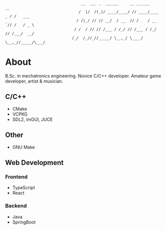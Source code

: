 ```
                                  __  ___ _  ______     __ ______        __       
                                 /  |/  /(_)/ ____/____/ // ____/____ _ / /   ___ 
                                / /|_/ // // __/  / __  // /    / __ `// /   / _ \
                               / /  / // // /___ / /_/ // /___ / /_/ // /___/  __/
                              /_/  /_//_//_____/ \__,_/ \____/ \__,_//_____/\___/
```

# About

B.Sc. in mechatronics engineering. 
Novice C/C++ developer.
Amateur game developer, artist & musician.

## C/C++

- CMake
- VCPKG
- SDL2, imGUI, JUCE

## Other

- GNU Make

## Web Development
### Frontend
- TypeScript
- React
  
### Backend
- Java
- SpringBoot
